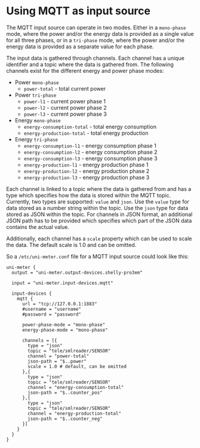 # Using MQTT as input source

The MQTT input source can operate in two modes. Either in a `mono-phase` mode, where the power and/or the energy data is
provided as a single value for all three phases, or in a `tri-phase` mode, where the power and/or the energy data is
provided as a separate value for each phase.

The input data is gathered through channels. Each channel has a unique identifier and a topic where the data is gathered
from. The following channels exist for the different energy and power phase modes:
* Power `mono-phase`
    * `power-total` - total current power
* Power `tri-phase`
    * `power-l1` - current power phase 1
    * `power-l2` - current power phase 2
    * `power-l3` - current power phase 3
* Energy `mono-phase`
    * `energy-consumption-total` - total energy consumption
    * `energy-production-total` - total energy production
* Energy `tri-phase`
    * `energy-consumption-l1` - energy consumption phase 1
    * `energy-consumption-l2` - energy consumption phase 2
    * `energy-consumption-l3` - energy consumption phase 3
    * `energy-production-l1` - energy production phase 1
    * `energy-production-l2` - energy production phase 2
    * `energy-production-l3` - energy production phase 3

Each channel is linked to a topic where the data is gathered from and has a type which specifies how the data is
stored within the MQTT topic. Currently, two types are supported: `value` and `json`. Use the `value` type for data
stored as a number string within the topic. Use the `json` type for data stored as JSON within the topic. For
channels in JSON format, an additional JSON path has to be provided which specifies which part of the JSON data
contains the actual value.

Additionally, each channel has a `scale` property which can be used to scale the data. The default scale is 1.0 and can
be omitted.

So a `/etc/uni-meter.conf` file for a MQTT input source could look like this:

```hocon    
uni-meter {
  output = "uni-meter.output-devices.shelly-pro3em"

  input = "uni-meter.input-devices.mqtt"

  input-devices {
    mqtt {
      url = "tcp://127.0.0.1:1883"
      #username = "username"
      #password = "password"

      power-phase-mode = "mono-phase"
      energy-phase-mode = "mono-phase"

      channels = [{
        type = "json"
        topic = "tele/smlreader/SENSOR"
        channel = "power-total"
        json-path = "$..power"
        scale = 1.0 # default, can be omitted
      },{
        type = "json"
        topic = "tele/smlreader/SENSOR"
        channel = "energy-consumption-total"
        json-path = "$..counter_pos"
      },{
        type = "json"
        topic = "tele/smlreader/SENSOR"
        channel = "energy-production-total"
        json-path = "$..counter_neg"
      }]
    }
  }
}
```
